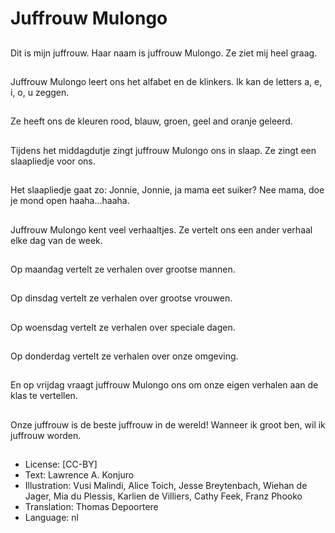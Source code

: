 # Juffrouw Mulongo

##
Dit is mijn juffrouw. Haar naam is juffrouw Mulongo. Ze ziet mij heel graag.

##
Juffrouw Mulongo leert ons het alfabet en de klinkers. Ik kan de letters a, e, i, o, u zeggen.

##
Ze heeft ons de kleuren rood, blauw, groen, geel and oranje geleerd.

##
Tijdens het middagdutje zingt juffrouw Mulongo ons in slaap. Ze zingt een slaapliedje voor ons.

##
Het slaapliedje gaat zo: Jonnie, Jonnie, ja mama eet suiker? Nee mama, doe je mond open haaha...haaha.

##
Juffrouw Mulongo kent veel verhaaltjes. Ze vertelt ons een ander verhaal elke dag van de week.

##
Op maandag vertelt ze verhalen over grootse mannen.

##
Op dinsdag vertelt ze verhalen over grootse vrouwen.

##
Op woensdag vertelt ze verhalen over speciale dagen.

##
Op donderdag vertelt ze verhalen over onze omgeving.

##
En op vrijdag vraagt juffrouw Mulongo ons om onze eigen verhalen aan de klas te vertellen.

##
Onze juffrouw is de beste juffrouw in de wereld! Wanneer ik groot ben, wil ik juffrouw worden.

##
* License: [CC-BY]
* Text: Lawrence A. Konjuro
* Illustration: Vusi Malindi, Alice Toich, Jesse Breytenbach, Wiehan de Jager, Mia du Plessis, Karlien de Villiers, Cathy Feek, Franz Phooko
* Translation: Thomas Depoortere
* Language: nl
